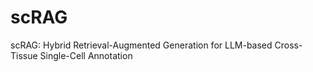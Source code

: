 # scRAG
scRAG: Hybrid Retrieval-Augmented Generation for LLM-based Cross-Tissue Single-Cell Annotation
